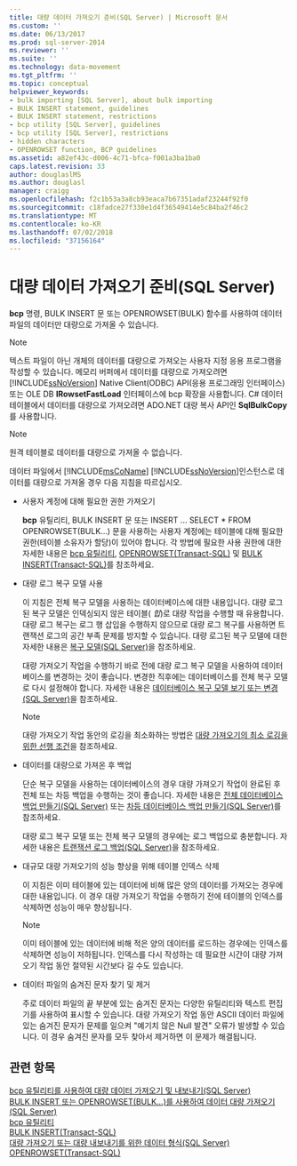 ```yaml
---
title: 대량 데이터 가져오기 준비(SQL Server) | Microsoft 문서
ms.custom: ''
ms.date: 06/13/2017
ms.prod: sql-server-2014
ms.reviewer: ''
ms.suite: ''
ms.technology: data-movement
ms.tgt_pltfrm: ''
ms.topic: conceptual
helpviewer_keywords:
- bulk importing [SQL Server], about bulk importing
- BULK INSERT statement, guidelines
- BULK INSERT statement, restrictions
- bcp utility [SQL Server], guidelines
- bcp utility [SQL Server], restrictions
- hidden characters
- OPENROWSET function, BCP guidelines
ms.assetid: a82ef43c-d006-4c71-bfca-f001a3ba1ba0
caps.latest.revision: 33
author: douglaslMS
ms.author: douglasl
manager: craigg
ms.openlocfilehash: f2c1b53a3a8cb93eaca7b67351adaf23244f92f0
ms.sourcegitcommit: c18fadce27f330e1d4f36549414e5c84ba2f46c2
ms.translationtype: MT
ms.contentlocale: ko-KR
ms.lasthandoff: 07/02/2018
ms.locfileid: "37156164"
---
```

# <a name="prepare-to-bulk-import-data-sql-server"></a>대량 데이터 가져오기 준비(SQL Server)
  **bcp** 명령, BULK INSERT 문 또는 OPENROWSET(BULK) 함수를 사용하여 데이터 파일의 데이터만 대량으로 가져올 수 있습니다.  
  
> [!NOTE]  
>  텍스트 파일이 아닌 개체의 데이터를 대량으로 가져오는 사용자 지정 응용 프로그램을 작성할 수 있습니다. 메모리 버퍼에서 데이터를 대량으로 가져오려면 [!INCLUDE[ssNoVersion](../../includes/ssnoversion-md.md)] Native Client(ODBC) API(응용 프로그래밍 인터페이스) 또는 OLE DB **IRowsetFastLoad** 인터페이스에 bcp 확장을 사용합니다.  C# 데이터 테이블에서 데이터를 대량으로 가져오려면 ADO.NET 대량 복사 API인 **SqlBulkCopy**를 사용합니다.  
  
> [!NOTE]  
>  원격 테이블로 데이터를 대량으로 가져올 수 없습니다.  
  
 데이터 파일에서 [!INCLUDE[msCoName](../../includes/msconame-md.md)] [!INCLUDE[ssNoVersion](../../includes/ssnoversion-md.md)]인스턴스로 데이터를 대량으로 가져올 경우 다음 지침을 따르십시오.  
  
-   사용자 계정에 대해 필요한 권한 가져오기  
  
     **bcp** 유틸리티, BULK INSERT 문 또는 INSERT ... SELECT * FROM OPENROWSET(BULK...) 문을 사용하는 사용자 계정에는 테이블에 대해 필요한 권한(테이블 소유자가 할당)이 있어야 합니다. 각 방법에 필요한 사용 권한에 대한 자세한 내용은 [bcp 유틸리티](../../tools/bcp-utility.md), [OPENROWSET&#40;Transact-SQL&#41;](/sql/t-sql/functions/openrowset-transact-sql) 및 [BULK INSERT&#40;Transact-SQL&#41;](/sql/t-sql/statements/bulk-insert-transact-sql)를 참조하세요.  
  
-   대량 로그 복구 모델 사용  
  
     이 지침은 전체 복구 모델을 사용하는 데이터베이스에 대한 내용입니다. 대량 로그된 복구 모델은 인덱싱되지 않은 테이블( *힙*)로 대량 작업을 수행할 때 유용합니다. 대량 로그 복구는 로그 행 삽입을 수행하지 않으므로 대량 로그 복구를 사용하면 트랜잭션 로그의 공간 부족 문제를 방지할 수 있습니다. 대량 로그된 복구 모델에 대한 자세한 내용은 [복구 모델&#40;SQL Server&#41;](../backup-restore/recovery-models-sql-server.md)을 참조하세요.  
  
     대량 가져오기 작업을 수행하기 바로 전에 대량 로그 복구 모델을 사용하여 데이터베이스를 변경하는 것이 좋습니다. 변경한 직후에는 데이터베이스를 전체 복구 모델로 다시 설정해야 합니다. 자세한 내용은 [데이터베이스 복구 모델 보기 또는 변경&#40;SQL Server&#41;](../backup-restore/view-or-change-the-recovery-model-of-a-database-sql-server.md)을 참조하세요.  
  
    > [!NOTE]  
    >  대량 가져오기 작업 동안의 로깅을 최소화하는 방법은 [대량 가져오기의 최소 로깅을 위한 선행 조건](prerequisites-for-minimal-logging-in-bulk-import.md)을 참조하세요.  
  
-   데이터를 대량으로 가져온 후 백업  
  
     단순 복구 모델을 사용하는 데이터베이스의 경우 대량 가져오기 작업이 완료된 후 전체 또는 차등 백업을 수행하는 것이 좋습니다. 자세한 내용은 [전체 데이터베이스 백업 만들기&#40;SQL Server&#41;](../backup-restore/create-a-full-database-backup-sql-server.md) 또는 [차등 데이터베이스 백업 만들기&#40;SQL Server&#41;](../backup-restore/create-a-differential-database-backup-sql-server.md)를 참조하세요.  
  
     대량 로그 복구 모델 또는 전체 복구 모델의 경우에는 로그 백업으로 충분합니다. 자세한 내용은 [트랜잭션 로그 백업&#40;SQL Server&#41;](../backup-restore/transaction-log-backups-sql-server.md)을 참조하세요.  
  
-   대규모 대량 가져오기의 성능 향상을 위해 테이블 인덱스 삭제  
  
     이 지침은 이미 테이블에 있는 데이터에 비해 많은 양의 데이터를 가져오는 경우에 대한 내용입니다. 이 경우 대량 가져오기 작업을 수행하기 전에 테이블의 인덱스를 삭제하면 성능이 매우 향상됩니다.  
  
    > [!NOTE]  
    >  이미 테이블에 있는 데이터에 비해 적은 양의 데이터를 로드하는 경우에는 인덱스를 삭제하면 성능이 저하됩니다. 인덱스를 다시 작성하는 데 필요한 시간이 대량 가져오기 작업 동안 절약된 시간보다 길 수도 있습니다.  
  
-   데이터 파일의 숨겨진 문자 찾기 및 제거  
  
     주로 데이터 파일의 끝 부분에 있는 숨겨진 문자는 다양한 유틸리티와 텍스트 편집기를 사용하여 표시할 수 있습니다. 대량 가져오기 작업 동안 ASCII 데이터 파일에 있는 숨겨진 문자가 문제를 일으켜 "예기치 않은 Null 발견" 오류가 발생할 수 있습니다. 이 경우 숨겨진 문자를 모두 찾아서 제거하면 이 문제가 해결됩니다.  
  
## <a name="see-also"></a>관련 항목  
 [bcp 유틸리티를 사용하여 대량 데이터 가져오기 및 내보내기&#40;SQL Server&#41;](import-and-export-bulk-data-by-using-the-bcp-utility-sql-server.md)   
 [BULK INSERT 또는 OPENROWSET&#40;BULK...&#41;를 사용하여 데이터 대량 가져오기&#40;SQL Server&#41;](import-bulk-data-by-using-bulk-insert-or-openrowset-bulk-sql-server.md)   
 [bcp 유틸리티](../../tools/bcp-utility.md)   
 [BULK INSERT&#40;Transact-SQL&#41;](/sql/t-sql/statements/bulk-insert-transact-sql)   
 [대량 가져오기 또는 대량 내보내기를 위한 데이터 형식&#40;SQL Server&#41;](data-formats-for-bulk-import-or-bulk-export-sql-server.md)   
 [OPENROWSET&#40;Transact-SQL&#41;](/sql/t-sql/functions/openrowset-transact-sql)  
  
  
